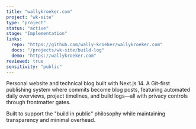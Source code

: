 ```yaml
---
title: "wallykroeker.com"
project: "wk-site"
type: "project"
status: "active"
stage: "Implementation"
links:
  repo: "https://github.com/wally-kroeker/wallykroeker.com"
  docs: "/projects/wk-site/build-log"
  demo: "https://wallykroeker.com"
reviewed: true
sensitivity: "public"
---
```


Personal website and technical blog built with Next.js 14. A Git-first publishing system where commits become blog posts, featuring automated daily overviews, project timelines, and build logs—all with privacy controls through frontmatter gates.

Built to support the "build in public" philosophy while maintaining transparency and minimal overhead.
